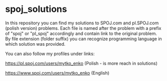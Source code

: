 # spoj_solutions
In this repository you can find my solutions to SPOJ.com and pl.SPOJ.com (polish version) problems.
Each file is named after the problem with a prefix of "spoj" or "pl_spoj" accordingly and contain link to the original problem.
By file extension (folder suffix) you can recognize programming language in which solution was provided.

You can also follow my profiles under links:

https://pl.spoj.com/users/mytko_enko (Polish - is more reach in solutions)

https://www.spoj.com/users/mytko_enko (English)
